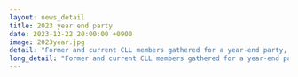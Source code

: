 ```yaml
---
layout: news_detail
title: 2023 year end party
date: 2023-12-22 20:00:00 +0900
image: 2023year.jpg
detail: "Former and current CLL members gathered for a year-end party, where we had a great time sharing gifts and stories of this year's achievements. Goodbye, 2023!"
long_detail: "Former and current CLL members gathered for a year-end party, where we had a great time sharing gifts and stories of this year's achievements. Goodbye, 2023!"
---
```



